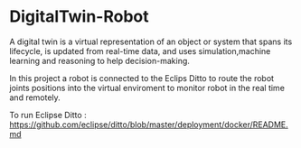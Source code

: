 # DigitalTwin-Robot
A digital twin is a virtual representation of an object or system that spans its lifecycle, 
is updated from real-time data, and uses simulation,machine learning and reasoning to help decision-making.

In this project a robot is connected to the Eclips Ditto to route the robot joints positions into the virtual enviroment
to monitor robot in the real time and remotely.

To run Eclipse Ditto : https://github.com/eclipse/ditto/blob/master/deployment/docker/README.md
